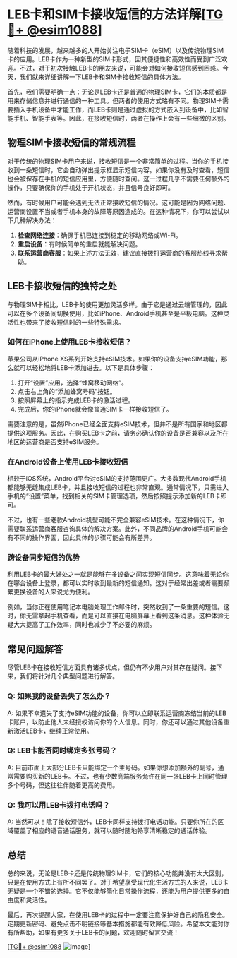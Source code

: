 # LEB卡和SIM卡接收短信的方法详解[[TG💪+ @esim1088](https://t.me/s/esim1088)]

随着科技的发展，越来越多的人开始关注电子SIM卡（eSIM）以及传统物理SIM卡的应用。LEB卡作为一种新型的SIM卡形式，因其便捷性和高效性而受到广泛欢迎。不过，对于初次接触LEB卡的朋友来说，可能会对如何接收短信感到困惑。今天，我们就来详细讲解一下LEB卡和SIM卡接收短信的具体方法。

首先，我们需要明确一点：无论是LEB卡还是普通的物理SIM卡，它们的本质都是用来存储信息并进行通信的一种工具。但两者的使用方式略有不同。物理SIM卡需要插入手机设备中才能工作，而LEB卡则是通过虚拟的方式嵌入到设备中，比如智能手机、智能手表等。因此，在接收短信时，两者在操作上会有一些细微的区别。

## 物理SIM卡接收短信的常规流程

对于传统的物理SIM卡用户来说，接收短信是一个非常简单的过程。当你的手机接收到一条短信时，它会自动弹出提示框显示短信内容。如果你没有及时查看，短信也会被保存在手机的短信应用里，方便随时查阅。这一过程几乎不需要任何额外的操作，只要确保你的手机处于开机状态，并且信号良好即可。

然而，有时候用户可能会遇到无法正常接收短信的情况。这可能是因为网络问题、运营商设置不当或者手机本身的故障等原因造成的。在这种情况下，你可以尝试以下几种解决办法：

1. **检查网络连接**：确保手机已连接到稳定的移动网络或Wi-Fi。
2. **重启设备**：有时候简单的重启就能解决问题。
3. **联系运营商客服**：如果上述方法无效，建议直接拨打运营商的客服热线寻求帮助。

## LEB卡接收短信的独特之处

与物理SIM卡相比，LEB卡的使用更加灵活多样。由于它是通过云端管理的，因此可以在多个设备间切换使用，比如iPhone、Android手机甚至是平板电脑。这种灵活性也带来了接收短信时的一些特殊需求。

### 如何在iPhone上使用LEB卡接收短信？

苹果公司从iPhone XS系列开始支持eSIM技术。如果你的设备支持eSIM功能，那么就可以轻松地将LEB卡添加进去。以下是具体步骤：

1. 打开“设置”应用，选择“蜂窝移动网络”。
2. 点击右上角的“添加蜂窝号码”按钮。
3. 按照屏幕上的指示完成LEB卡的激活过程。
4. 完成后，你的iPhone就会像普通SIM卡一样接收短信了。

需要注意的是，虽然iPhone已经全面支持eSIM技术，但并不是所有国家和地区都提供这项服务。因此，在购买LEB卡之前，请务必确认你的设备是否兼容以及所在地区的运营商是否支持eSIM服务。

### 在Android设备上使用LEB卡接收短信

相较于iOS系统，Android平台对eSIM的支持范围更广。大多数现代Android手机都能够无缝集成LEB卡，并且接收短信的过程也非常直观。通常情况下，只需进入手机的“设置”菜单，找到相关的SIM卡管理选项，然后按照提示添加新的LEB卡即可。

不过，也有一些老款Android机型可能不完全兼容eSIM技术。在这种情况下，你需要联系运营商客服咨询具体的解决方案。此外，不同品牌的Android手机可能会有不同的操作界面，因此具体的步骤可能会有所差异。

### 跨设备同步短信的优势

利用LEB卡的最大好处之一就是能够在多设备之间实现短信同步。这意味着无论你在哪台设备上登录，都可以实时收到最新的短信通知。这对于经常出差或者需要频繁更换设备的人来说尤为便利。

例如，当你正在使用笔记本电脑处理工作邮件时，突然收到了一条重要的短信。这时，你无需拿起手机查看，而是可以直接在电脑屏幕上看到这条消息。这种体验无疑大大提高了工作效率，同时也减少了不必要的麻烦。

## 常见问题解答

尽管LEB卡在接收短信方面具有诸多优点，但仍有不少用户对其存在疑问。接下来，我们将针对几个典型问题进行解答。

### Q: 如果我的设备丢失了怎么办？

A: 如果不幸遗失了支持eSIM功能的设备，你可以立即联系运营商冻结当前的LEB卡账户，以防止他人未经授权访问你的个人信息。同时，你还可以通过其他设备重新激活LEB卡，继续正常使用。

### Q: LEB卡能否同时绑定多张号码？

A: 目前市面上大部分LEB卡只能绑定一个主号码。如果你想添加额外的副号，通常需要购买新的LEB卡。不过，也有少数高端服务允许在同一张LEB卡上同时管理多个号码，但这往往伴随着更高的费用。

### Q: 我可以用LEB卡拨打电话吗？

A: 当然可以！除了接收短信外，LEB卡同样支持拨打电话功能。只要你所在的区域覆盖了相应的语音通话服务，就可以随时随地畅享清晰稳定的通话体验。

## 总结

总的来说，无论是LEB卡还是传统物理SIM卡，它们的核心功能并没有太大区别，只是在使用方式上有所不同罢了。对于希望享受现代化生活方式的人来说，LEB卡无疑是一个不错的选择。它不仅能够简化日常操作流程，还能为用户提供更多的自由度和灵活性。

最后，再次提醒大家，在使用LEB卡的过程中一定要注意保护好自己的隐私安全。定期更新密码、避免点击不明链接等基本措施都能有效降低风险。希望本文能对你有所帮助，如果有更多关于LEB卡的问题，欢迎随时留言交流！

[[TG💪+ @esim1088](https://t.me/s/esim1088) ![Image](https://i.postimg.cc/4NQfJmqS/Snipaste-2025-05-13-00-14-12.png)]
